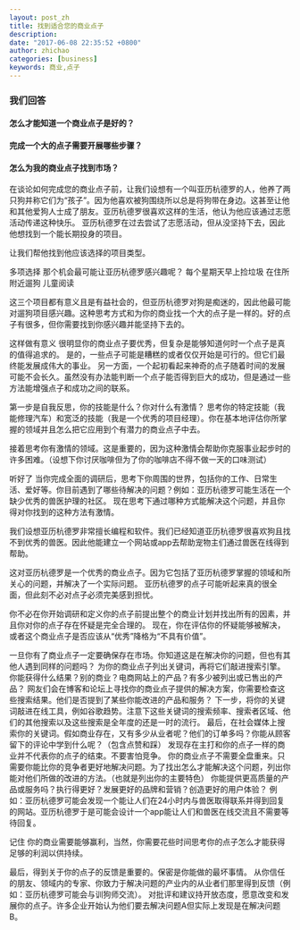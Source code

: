 ```yaml
---
layout: post_zh
title: 找到适合您的商业点子
description: 
date: "2017-06-08 22:35:52 +0800"
author: zhichao
categories: [business]
keywords: 商业,点子
---
```


### 我们回答

#### 怎么才能知道一个商业点子是好的？
#### 完成一个大的点子需要开展哪些步骤？
#### 怎么为我的商业点子找到市场？

在谈论如何完成您的商业点子前，让我们设想有一个叫亚历杭德罗的人，他养了两只狗并称它们为“孩子”。因为他喜欢被狗围绕所以总是将狗带在身边。这甚至让他和其他爱狗人士成了朋友。亚历杭德罗很喜欢这样的生活，他认为他应该通过志愿活动传递这种快乐。
亚历杭德罗在过去尝试了志愿活动，但从没坚持下去，因此他想找到一个能长期投身的项目。

让我们帮他找到他应该选择的项目类型。


多项选择
那个机会最可能让亚历杭德罗感兴趣呢？
每个星期天早上捡垃圾
在住所附近遛狗
儿童阅读

这三个项目都有意义且是有益社会的，但亚历杭德罗对狗是痴迷的，因此他最可能对遛狗项目感兴趣。这种思考方式和为你的商业找一个大的点子是一样的。好的点子有很多，但你需要找到你感兴趣并能坚持下去的。

这样做有意义
很明显你的商业点子要优秀，但复杂是能够知道何时一个点子是真的值得追求的。
是的，一些点子可能是糟糕的或者仅仅开始是可行的。但它们最终能发展成伟大的事业。
另一方面，一个起初看起来神奇的点子随着时间的发展可能不会长久。虽然没有办法能判断一个点子能否得到巨大的成功，但是通过一些方法能增强点子和成功之间的联系。

第一步是自我反思，你的技能是什么？你对什么有激情？
思考你的特定技能（我能修理汽车）和宽泛的技能（我是一个优秀的项目经理）。你在基本地评估你所掌握的领域并且怎么把它应用到个有潜力的商业点子中去。

接着思考你有激情的领域。这是重要的，因为这种激情会帮助你克服事业起步时的许多困难。（设想下你讨厌咖啡但为了你的咖啡店不得不做一天的口味测试）

听好了
当你完成全面的调研后，思考下你周围的世界，包括你的工作、日常生活、爱好等。你目前遇到了哪些待解决的问题？例如：亚历杭德罗可能生活在一个缺少优秀的兽医护理的社区。
现在思考下通过哪种方式能解决这个问题，并且你得对你找到的这种方法有激情。

我们设想亚历杭德罗非常擅长编程和软件。我们已经知道亚历杭德罗很喜欢狗且找不到优秀的兽医。因此他能建立一个网站或app去帮助宠物主们通过兽医在线得到帮助。

这对亚历杭德罗是一个优秀的商业点子。因为它包括了亚历杭德罗掌握的领域和所关心的问题，并解决了一个实际问题。
亚历杭德罗的点子可能听起来真的很全面，但此刻不必对点子必须完美感到担忧。

你不必在你开始调研和定义你的点子前提出整个的商业计划并找出所有的因素，并且你对你的点子存在怀疑是完全合理的。
现在，你在评估你的怀疑能够被解决，或者这个商业点子是否应该从“优秀”降格为“不具有价值”。

一旦你有了商业点子一定要确保存在市场。你知道这是在解决你的问题，但也有其他人遇到同样的问题吗？
为你的商业点子列出关键词，再将它们敲进搜索引擎。你能获得什么结果？别的商业？电商网站上的产品？有多少被列出或已售出的产品？
网友们会在博客和论坛上寻找你的商业点子提供的解决方案，你需要检查这些搜索结果。他们是否提到了某些你能改进的产品和服务？
下一步，将你的关键词敲进在线工具，例如谷歌趋势。注意下这些关键词的搜索频率、搜索者区域、他们的其他搜索以及这些搜索是全年度的还是一时的流行。
最后，在社会媒体上搜索你的关键词。假如商业存在，又有多少从业者呢？他们的订单多吗？你能从顾客留下的评论中学到什么呢？（包含点赞和踩）
发现存在主打和你的点子一样的商业并不代表你的点子的结束。不要害怕竞争。
你的商业点子不需要全盘重来。只需要你能比你的竞争者更好地解决问题。为了找出怎么才能解决这个问题，列出你能对他们所做的改进的方法。（也就是列出你的主要特色）
你能提供更高质量的产品或服务吗？执行得更好？发展更好的品牌和营销？创造更好的用户体验？
例如：亚历杭德罗可能会发现一个能让人们在24小时内与兽医取得联系并得到回复的网站。亚历杭德罗于是可能会设计一个app能让人们和兽医在线交流且不需要等待回复。

记住
你的商业需要能够赢利，当然，你需要花些时间思考你的点子怎么才能获得足够的利润以供持续。

最后，得到关于你的点子的反馈是重要的。保密是你能做的最坏事情。
从你信任的朋友、领域内的专家、你致力于解决问题的产业内的从业者们那里得到反馈（例如：亚历杭德罗可能会与训狗师交流）。
对批评和建议持开放态度，愿意改变和发展你的点子。许多企业开始认为他们要去解决问题A但实际上发现是在解决问题B。
